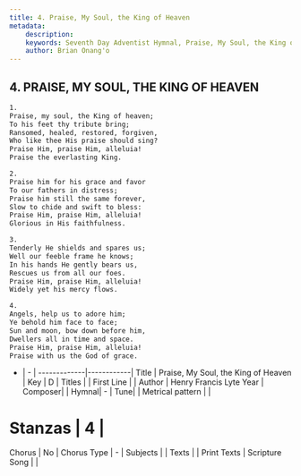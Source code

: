 ```yaml
---
title: 4. Praise, My Soul, the King of Heaven
metadata:
    description: 
    keywords: Seventh Day Adventist Hymnal, Praise, My Soul, the King of Heaven, , 
    author: Brian Onang'o
---
```



## 4. PRAISE, MY SOUL, THE KING OF HEAVEN

```txt
1.
Praise, my soul, the King of heaven;
To his feet thy tribute bring;
Ransomed, healed, restored, forgiven,
Who like thee His praise should sing?
Praise Him, praise Him, alleluia!
Praise the everlasting King.

2.
Praise him for his grace and favor
To our fathers in distress;
Praise him still the same forever,
Slow to chide and swift to bless:
Praise Him, praise Him, alleluia!
Glorious in His faithfulness.

3.
Tenderly He shields and spares us;
Well our feeble frame he knows;
In his hands He gently bears us,
Rescues us from all our foes.
Praise Him, praise Him, alleluia!
Widely yet his mercy flows.

4.
Angels, help us to adore him;
Ye behold him face to face;
Sun and moon, bow down before him,
Dwellers all in time and space.
Praise Him, praise Him, alleluia!
Praise with us the God of grace.
```

- |   -  |
-------------|------------|
Title | Praise, My Soul, the King of Heaven |
Key | D |
Titles |  |
First Line |  |
Author | Henry Francis Lyte
Year | 
Composer|  |
Hymnal|  - |
Tune|  |
Metrical pattern | |
# Stanzas | 4 |
Chorus | No |
Chorus Type | - |
Subjects |  |
Texts |  |
Print Texts | 
Scripture Song |  |
  
